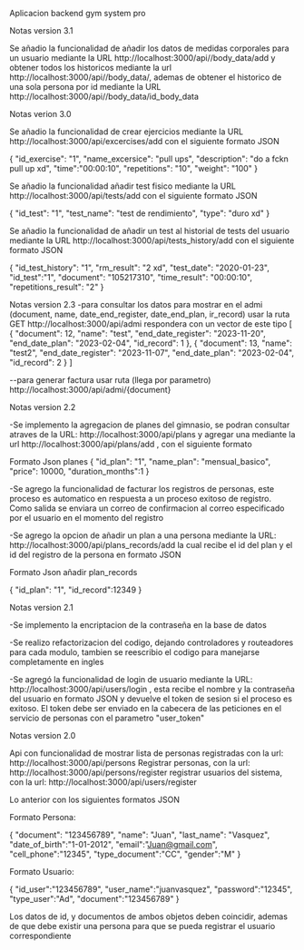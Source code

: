 Aplicacion backend gym system pro


Notas version 3.1

Se añadio la funcionalidad de añadir los datos de medidas corporales para un usuario mediante la URL   http://localhost:3000/api//body_data/add  y obtener todos los historicos mediante la url http://localhost:3000/api//body_data/, ademas de obtener el historico de una sola persona por id mediante la URL http://localhost:3000/api//body_data/id_body_data


Notas verion 3.0

Se añadio la funcionalidad de crear ejercicios mediante la URL http://localhost:3000/api/excercises/add con el siguiente formato JSON

{
    "id_exercise": "1",
    "name_excersice": "pull ups",
    "description": "do a fckn pull up xd",
    "time":"00:00:10",
    "repetitions": "10",
    "weight": "100"
}

Se añadio la funcionalidad añadir test fisico mediante la URL http://localhost:3000/api/tests/add con el siguiente formato JSON

{
    "id_test": "1",
    "test_name": "test de rendimiento",
    "type": "duro xd"
}

Se añadio la funcionalidad de añadir un test al historial de tests del usuario mediante la URL http://localhost:3000/api/tests_history/add con el siguiente formato JSON

{
    "id_test_history": "1",
    "rm_result": "2 xd",
    "test_date": "2020-01-23",
    "id_test":"1",
    "document": "105217310",
    "time_result": "00:00:10",
    "repetitions_result": "2"
}

Notas version 2.3
-para consultar los datos para mostrar en el admi (document, name, date_end_register, date_end_plan, ir_record)
usar la ruta 
GET http://localhost:3000/api/admi
respondera con un vector de este tipo
[
    {
        "document": 12,
        "name": "test",
        "end_date_register": "2023-11-20",
        "end_date_plan": "2023-02-04",
        "id_record": 1
    },
    {
        "document": 13,
        "name": "test2",
        "end_date_register": "2023-11-07",
        "end_date_plan": "2023-02-04",
        "id_record": 2
    }
]

--para generar factura usar ruta (llega por parametro)
http://localhost:3000/api/admi/{document}

Notas version 2.2

-Se implemento la agregacion de planes del gimnasio, se podran consultar atraves de la URL: http://localhost:3000/api/plans  y agregar una mediante la url http://localhost:3000/api/plans/add , con el siguiente formato

Formato Json planes
{
    "id_plan": "1",
    "name_plan": "mensual_basico",
    "price": 10000,
    "duration_months":1
}

-Se agrego la funcionalidad de facturar los registros de personas, este proceso es automatico en respuesta a un proceso exitoso de registro. Como salida se enviara un correo de confirmacion al correo especificado por el usuario en el momento del registro

-Se agrego la opcion de añadir un plan a una persona mediante la URL: http://localhost:3000/api/plans_records/add  la cual recibe el id del plan y el id del registro de la persona en formato JSON 

Formato Json añadir plan_records

{
    "id_plan": "1",
    "id_record":12349
}




Notas version 2.1

-Se implemento la encriptacion de la contraseña en la base de datos

-Se realizo refactorizacion del codigo, dejando controladores y routeadores para cada modulo, tambien se reescribio el codigo para manejarse completamente en ingles

-Se agregó la funcionalidad de login de usuario mediante la URL: http://localhost:3000/api/users/login , esta recibe el nombre y la contraseña del usuario en formato JSON y devuelve el token de sesion si el proceso es exitoso. El token debe ser enviado en la cabecera de las peticiones en el servicio de personas con el parametro "user_token"




Notas version 2.0

Api con funcionalidad de mostrar lista de personas registradas con la url: http://localhost:3000/api/persons
Registrar personas, con la url: http://localhost:3000/api/persons/register
registrar usuarios del sistema, con la url: http://localhost:3000/api/users/register


Lo anterior con los siguientes formatos JSON

Formato Persona:

{
    "document": "123456789",
    "name": "Juan",
    "last_name": "Vasquez",
    "date_of_birth":"1-01-2012",
    "email":"Juan@gmail.com",
    "cell_phone":"12345",
    "type_document":"CC",
    "gender":"M"
}

Formato Usuario:

{
    "id_user":"123456789",
    "user_name":"juanvasquez",
    "password":"12345",
    "type_user":"Ad",
    "document":"123456789"
}

Los datos de id, y documentos de ambos objetos deben coincidir, ademas de que debe existir una persona para que se pueda registrar el usuario correspondiente